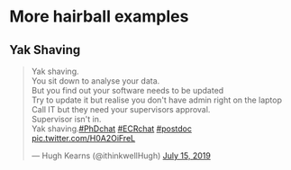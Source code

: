 # More hairball examples

## Yak Shaving

<blockquote class="twitter-tweet" data-lang="en"><p lang="en" dir="ltr">Yak shaving.<br>You sit down to analyse your data.<br>But you find out your software needs to be updated<br>Try to update it but realise you don&#39;t have admin right on the laptop<br>Call IT but they need your supervisors approval.<br>Supervisor isn&#39;t in.<br>Yak shaving.<a href="https://twitter.com/hashtag/PhDchat?src=hash&amp;ref_src=twsrc%5Etfw">#PhDchat</a> <a href="https://twitter.com/hashtag/ECRchat?src=hash&amp;ref_src=twsrc%5Etfw">#ECRchat</a> <a href="https://twitter.com/hashtag/postdoc?src=hash&amp;ref_src=twsrc%5Etfw">#postdoc</a> <a href="https://t.co/H0A2OiFreL">pic.twitter.com/H0A2OiFreL</a></p>&mdash; Hugh Kearns (@ithinkwellHugh) <a href="https://twitter.com/ithinkwellHugh/status/1150714230926131200?ref_src=twsrc%5Etfw">July 15, 2019</a></blockquote>


